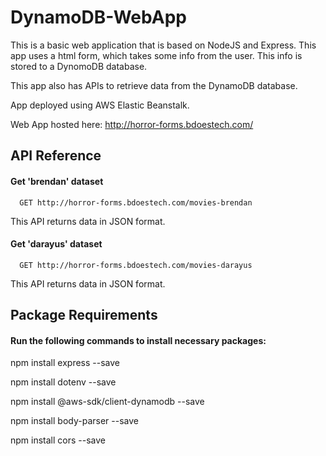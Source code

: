 
# DynamoDB-WebApp

This is a basic web application that is based on NodeJS and Express. This app uses a html form, which takes some info from the user. This info is stored to a DynomoDB database.

This app also has APIs to retrieve data from the DynamoDB database.

App deployed using AWS Elastic Beanstalk.

Web App hosted here: http://horror-forms.bdoestech.com/
## API Reference

#### Get 'brendan' dataset

```
  GET http://horror-forms.bdoestech.com/movies-brendan
```
This API returns data in JSON format.

#### Get 'darayus' dataset

```
  GET http://horror-forms.bdoestech.com/movies-darayus
```
This API returns data in JSON format.

## Package Requirements

#### Run the following commands to install necessary packages:
npm install express --save

npm install dotenv --save

npm install @aws-sdk/client-dynamodb --save

npm install body-parser --save

npm install cors --save
